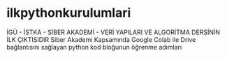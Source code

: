 # ilkpythonkurulumlari
İGÜ - İSTKA - SİBER AKADEMİ - VERİ YAPILARI VE ALGORİTMA DERSİNİN İLK ÇIKTISIDIR
Siber Akademi Kapsamında Google Colab ile Drive bağlantısını sağlayan python kod bloğunun öğrenme adımları
